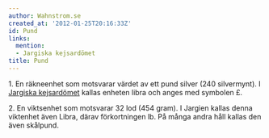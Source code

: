 ```yaml
---
author: Wahnstrom.se
created_at: '2012-01-25T20:16:33Z'
id: Pund
links:
  mention:
  - Jargiska kejsardömet
title: Pund
---
```


1\. En räkneenhet som motsvarar värdet av ett pund silver (240 silvermynt). I [Jargiska kejsardömet]
kallas enheten libra och anges med symbolen £.

2\. En viktsenhet som motsvarar 32 lod (454 gram). I Jargien kallas denna viktenhet även Libra,
därav förkortningen lb. På många andra håll kallas den även skålpund.

  [Jargiska kejsardömet]: Jargiska_kejsardömet